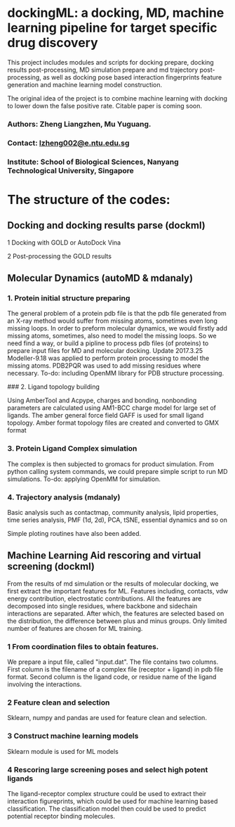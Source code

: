 # dockingML: a docking, MD, machine learning pipeline for target specific drug discovery
<p>
This project includes modules and scripts for docking prepare, docking results post-processing,
MD simulation prepare and md trajectory post-processing, as well as docking pose based interaction
fingerprints feature generation and machine learning model construction.
</p>
<p>
The original idea of the project is to combine machine learning with
docking to lower down the false positive rate. Citable paper is coming soon.
</p>

### Authors: Zheng Liangzhen, Mu Yuguang.
### Contact: lzheng002@e.ntu.edu.sg
### Institute: School of Biological Sciences, Nanyang Technological University, Singapore

# The structure of the codes:

## Docking and docking results parse (dockml)
<p> 1 Docking with GOLD or AutoDock Vina </p>
<p> 2 Post-processing the GOLD results </p>
 
## Molecular Dynamics (autoMD & mdanaly)
### 1. Protein initial structure preparing
<p>The general problem of a protein pdb file is that the pdb file generated 
from an X-ray method would suffer from missing atoms,  sometimes even long missing loops.
In order to preform molecular dynamics, we would firstly add missing atoms, 
sometimes, also need to model the missing loops. So we need find a way, or build a 
pipline to process pdb files (of proteins) to prepare input files for MD and molecular docking.
Update 2017.3.25 Modeller-9.18 was applied to perform protein processing to model the missing atoms. 
PDB2PQR was used to add missing residues where necessary.
To-do: including OpenMM library for PDB structure processing.
</p>
### 2. Ligand topology building
<p>Using AmberTool and Acpype, charges and bonding, nonbonding parameters
are calculated using AM1-BCC charge model for large set of ligands. 
The amber general force field GAFF is used for small ligand topology.
Amber format topology files are created and converted to GMX format </p>

### 3. Protein Ligand Complex simulation
<p>The complex is then subjected to gromacs for product simulation. From python calling system 
commands, we could prepare simple script to run MD simulations. 
To-do: applying OpenMM for simulation.
</p>

### 4. Trajectory analysis (mdanaly)
<p>Basic analysis such as contactmap, community analysis, lipid properties,
time series analysis, PMF (1d, 2d), PCA, tSNE, essential dynamics and so on <p>
<p>Simple ploting routines have also been added. </p>

## Machine Learning Aid rescoring and virtual screening (dockml)
<p>From the results of md simulation or the results of molecular docking,
we first extract the important features for ML.
Features including, contacts, vdw energy contribution, electrostatic
contributions. All the features are decomposed into single residues,
where backbone and sidechain interactions are separated.
After which, the features are selected based on the distribution,
the difference between plus and minus groups. Only limited number of
features are chosen for ML training. </p>

### 1 From coordination files to obtain features.
<p> We prepare a input file, called "input.dat". The file contains two columns. First
column is the filename of a complex file (receptor + ligand) in pdb file format.
Second column is the ligand code, or residue name of the ligand involving the
interactions. <p>

### 2 Feature clean and selection
<p>Sklearn, numpy and pandas are used for feature clean and selection. </p>

### 3 Construct machine learning models
<p>Sklearn module is used for ML models
</p>

### 4 Rescoring large screening poses and select high potent ligands
<p>The ligand-receptor complex structure could be used to extract their interaction
figureprints, which could be used for machine learning based classification. The 
classification model then could be used to predict potential receptor binding 
molecules.
 </p>

